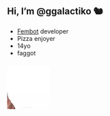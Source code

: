 
## Hi, I’m @ggalactiko 🐿

- [Fembot](https://galactiko.net) developer
- Pizza enjoyer 
- 14yo
- faggot
### 

<img src="https://github.com/ggalactiko/ggalactiko/blob/main/b4647126-0aef-4d19-af4f-ae48cd86e861.gif?raw=true" width="100" height="100" />
